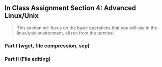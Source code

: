 ## In Class Assignment Section 4: Advanced Linux/Unix

>This section will focus on the basic operations that you will use in the linux/unix environment, all run from the terminal.

### Part I (wget, file compression, scp)



### Part II (File editing)





